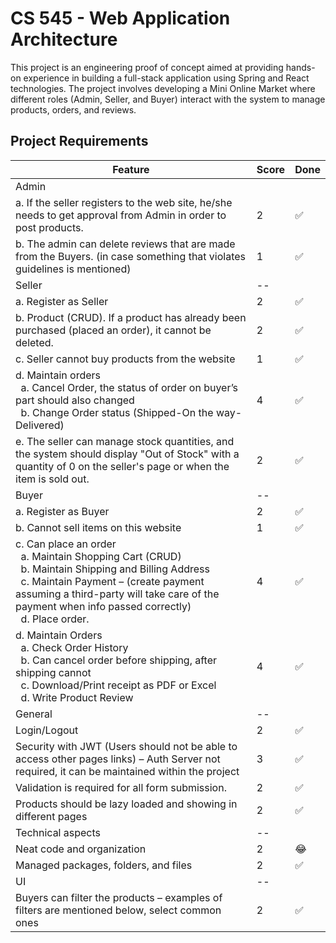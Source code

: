 # CS 545 - Web Application Architecture

This project is an engineering proof of concept aimed at providing hands-on experience in building a full-stack application using Spring and React technologies. The project involves developing a Mini Online Market where different roles (Admin, Seller, and Buyer) interact with the system to manage products, orders, and reviews.

## Project Requirements

| Feature                                                                                                                                                                                                                                                                                   | Score | Done |
| ----------------------------------------------------------------------------------------------------------------------------------------------------------------------------------------------------------------------------------------------------------------------------------------- | ----- | ---- |
| Admin                                                                                                                                                                                                                                                                                     |       |      |
| a. If the seller registers to the web site, he/she needs to get approval from Admin in order to post products.                                                                                                                                                                            | 2     | ✅   |
| b. The admin can delete reviews that are made from the Buyers. (in case something that violates guidelines is mentioned)                                                                                                                                                                  | 1     | ✅   |
| Seller                                                                                                                                                                                                                                                                                    | --    |      |
| a. Register as Seller                                                                                                                                                                                                                                                                     | 2     | ✅   |
| b. Product (CRUD). If a product has already been purchased (placed an order), it cannot be deleted.                                                                                                                                                                                       | 2     | ✅   |
| c. Seller cannot buy products from the website                                                                                                                                                                                                                                            | 1     | ✅   |
| d. Maintain orders <br/> &nbsp; a. Cancel Order, the status of order on buyer’s part should also changed <br/> &nbsp; b. Change Order status (Shipped-On the way-Delivered)                                                                                                               | 4     | ✅   |
| e. The seller can manage stock quantities, and the system should display "Out of Stock" with a quantity of 0 on the seller's page or when the item is sold out.                                                                                                                           | 2     | ✅   |
| Buyer                                                                                                                                                                                                                                                                                     | --    |      |
| a. Register as Buyer                                                                                                                                                                                                                                                                      | 2     | ✅   |
| b. Cannot sell items on this website                                                                                                                                                                                                                                                      | 1     | ✅   |
| c. Can place an order <br/> &nbsp; a. Maintain Shopping Cart (CRUD)<br/> &nbsp; b. Maintain Shipping and Billing Address <br/> &nbsp; c. Maintain Payment – (create payment assuming a third-party will take care of the payment when info passed correctly) <br/> &nbsp; d. Place order. | 4     | ✅   |
| d. Maintain Orders <br/> &nbsp; a. Check Order History <br/> &nbsp; b. Can cancel order before shipping, after shipping cannot <br/> &nbsp; c. Download/Print receipt as PDF or Excel <br/> &nbsp; d. Write Product Review                                                                | 4     | ✅   |
| General                                                                                                                                                                                                                                                                                   | --    |      |
| Login/Logout                                                                                                                                                                                                                                                                              | 2     | ✅   |
| Security with JWT (Users should not be able to access other pages links) – Auth Server not required, it can be maintained within the project                                                                                                                                              | 3     | ✅   |
| Validation is required for all form submission.                                                                                                                                                                                                                                           | 2     | ✅   |
| Products should be lazy loaded and showing in different pages                                                                                                                                                                                                                             | 2     | ✅   |
| Technical aspects                                                                                                                                                                                                                                                                         | --    |      |
| Neat code and organization                                                                                                                                                                                                                                                                | 2     | 😂   |
| Managed packages, folders, and files                                                                                                                                                                                                                                                      | 2     | ✅   |
| UI                                                                                                                                                                                                                                                                                        | --    |      |
| Buyers can filter the products – examples of filters are mentioned below, select common ones                                                                                                                                                                                              | 2     | ✅   |
